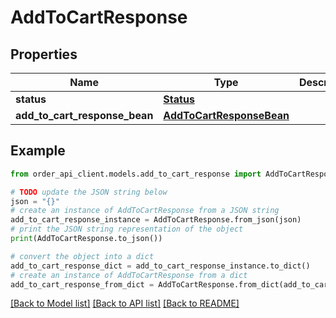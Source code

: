 # AddToCartResponse


## Properties

Name | Type | Description | Notes
------------ | ------------- | ------------- | -------------
**status** | [**Status**](Status.md) |  | [optional] 
**add_to_cart_response_bean** | [**AddToCartResponseBean**](AddToCartResponseBean.md) |  | [optional] 

## Example

```python
from order_api_client.models.add_to_cart_response import AddToCartResponse

# TODO update the JSON string below
json = "{}"
# create an instance of AddToCartResponse from a JSON string
add_to_cart_response_instance = AddToCartResponse.from_json(json)
# print the JSON string representation of the object
print(AddToCartResponse.to_json())

# convert the object into a dict
add_to_cart_response_dict = add_to_cart_response_instance.to_dict()
# create an instance of AddToCartResponse from a dict
add_to_cart_response_from_dict = AddToCartResponse.from_dict(add_to_cart_response_dict)
```
[[Back to Model list]](../README.md#documentation-for-models) [[Back to API list]](../README.md#documentation-for-api-endpoints) [[Back to README]](../README.md)



